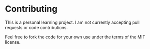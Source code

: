 # Contributing

This is a personal learning project. I am not currently accepting pull requests or code contributions.

Feel free to fork the code for your own use under the terms of the MIT license.